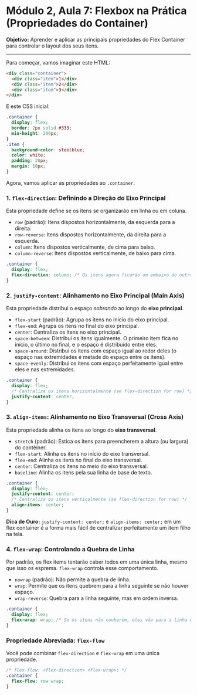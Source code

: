 # Módulo 2, Aula 7: Flexbox na Prática (Propriedades do Container)

**Objetivo:** Aprender e aplicar as principais propriedades do Flex Container para controlar o layout dos seus itens.

---

Para começar, vamos imaginar este HTML:

```html
<div class="container">
  <div class="item">1</div>
  <div class="item">2</div>
  <div class="item">3</div>
</div>
```

E este CSS inicial:

```css
.container {
  display: flex;
  border: 2px solid #333;
  min-height: 200px;
}
.item {
  background-color: steelblue;
  color: white;
  padding: 20px;
  margin: 10px;
}
```

Agora, vamos aplicar as propriedades ao `.container`.

### 1. `flex-direction`: Definindo a Direção do Eixo Principal

Esta propriedade define se os itens se organizarão em linha ou em coluna.

*   `row` (padrão): Itens dispostos horizontalmente, da esquerda para a direita.
*   `row-reverse`: Itens dispostos horizontalmente, da direita para a esquerda.
*   `column`: Itens dispostos verticalmente, de cima para baixo.
*   `column-reverse`: Itens dispostos verticalmente, de baixo para cima.

```css
.container {
  display: flex;
  flex-direction: column; /* Os itens agora ficarão um embaixo do outro */
}
```

### 2. `justify-content`: Alinhamento no Eixo Principal (Main Axis)

Esta propriedade distribui o espaço *sobrando* ao longo do **eixo principal**.

*   `flex-start` (padrão): Agrupa os itens no início do eixo principal.
*   `flex-end`: Agrupa os itens no final do eixo principal.
*   `center`: Centraliza os itens no eixo principal.
*   `space-between`: Distribui os itens igualmente. O primeiro item fica no início, o último no final, e o espaço é distribuído entre eles.
*   `space-around`: Distribui os itens com espaço igual ao redor deles (o espaço nas extremidades é metade do espaço entre os itens).
*   `space-evenly`: Distribui os itens com espaço perfeitamente igual entre eles e nas extremidades.

```css
.container {
  display: flex;
  /* Centraliza os itens horizontalmente (se flex-direction for row) */
  justify-content: center;
}
```

### 3. `align-items`: Alinhamento no Eixo Transversal (Cross Axis)

Esta propriedade alinha os itens ao longo do **eixo transversal**.

*   `stretch` (padrão): Estica os itens para preencherem a altura (ou largura) do contêiner.
*   `flex-start`: Alinha os itens no início do eixo transversal.
*   `flex-end`: Alinha os itens no final do eixo transversal.
*   `center`: Centraliza os itens no meio do eixo transversal.
*   `baseline`: Alinha os itens pela sua linha de base de texto.

```css
.container {
  display: flex;
  justify-content: center;
  /* Centraliza os itens verticalmente (se flex-direction for row) */
  align-items: center;
}
```
**Dica de Ouro:** `justify-content: center;` e `align-items: center;` em um flex container é a forma mais fácil de centralizar perfeitamente um item filho na tela.

### 4. `flex-wrap`: Controlando a Quebra de Linha

Por padrão, os flex items tentarão caber todos em uma única linha, mesmo que isso os esprema. `flex-wrap` controla esse comportamento.

*   `nowrap` (padrão): Não permite a quebra de linha.
*   `wrap`: Permite que os itens quebrem para a linha seguinte se não houver espaço.
*   `wrap-reverse`: Quebra para a linha seguinte, mas em ordem inversa.

```css
.container {
  display: flex;
  flex-wrap: wrap; /* Se os itens não couberem, eles vão para a linha de baixo */
}
```

### Propriedade Abreviada: `flex-flow`

Você pode combinar `flex-direction` e `flex-wrap` em uma única propriedade.

```css
/* flex-flow: <flex-direction> <flex-wrap>; */
.container {
  flex-flow: row wrap;
}
```
